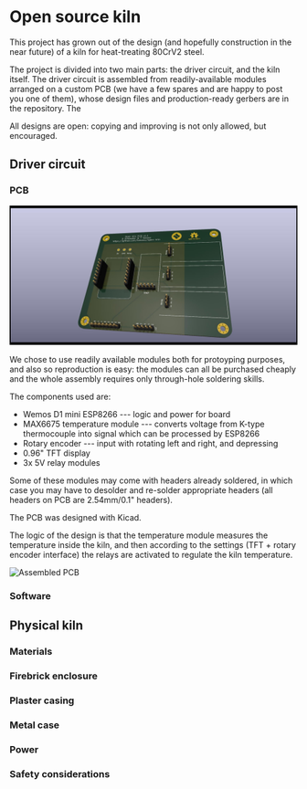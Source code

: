 # Open source kiln 

This project has grown out of the design (and hopefully construction in the near
future) of a kiln for heat-treating 80CrV2 steel.

The project is divided into two main parts: the driver circuit, and the kiln
itself. The driver circuit is assembled from readily-available modules arranged
on a custom PCB (we have a few spares and are happy to post you one of them),
whose design files and production-ready gerbers are in the repository.
The 

All designs are open: copying and improving is not only allowed, but encouraged.

## Driver circuit

### PCB

![Rendered PCB](kiln-pcb/kiln-pcb.jpg)

We chose to use readily available modules both for protoyping purposes, and also
so reproduction is easy: the modules can all be purchased cheaply and the whole
assembly requires only through-hole soldering skills.

The components used are:

* Wemos D1 mini ESP8266 --- logic and power for board
* MAX6675 temperature module --- converts voltage from K-type thermocouple into signal which can be processed by ESP8266
* Rotary encoder --- input with rotating left and right, and depressing
* 0.96" TFT display
* 3x 5V relay modules

Some of these modules may come with headers already soldered, in which case you
may have to desolder and re-solder appropriate headers (all headers on PCB are
2.54mm/0.1" headers).

The PCB was designed with Kicad.

The logic of the design is that the temperature module measures the temperature
inside the kiln, and then according to the settings (TFT + rotary encoder
interface) the relays are activated to regulate the kiln temperature.

![Assembled PCB](kiln-pcb/assembled.jpg)


### Software


## Physical kiln

### Materials

### Firebrick enclosure

### Plaster casing

### Metal case

### Power

### Safety considerations

